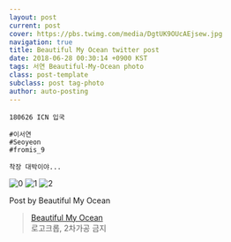 ```yaml
---
layout: post
current: post
cover: https://pbs.twimg.com/media/DgtUK9OUcAEjsew.jpg
navigation: true
title: Beautiful My Ocean twitter post
date: 2018-06-28 00:30:14 +0900 KST
tags: 서연 Beautiful-My-Ocean photo
class: post-template
subclass: post tag-photo
author: auto-posting
---
```


```  
180626 ICN 입국  
  
#이서연  
#Seoyeon  
#fromis_9   
  
착장 대박이야...  

```

![0](https://pbs.twimg.com/media/DgtUIAtUcAAszHp.jpg)
![1](https://pbs.twimg.com/media/DgtUJxPVAAAWtWe.jpg)
![2](https://pbs.twimg.com/media/DgtUK9OUcAEjsew.jpg)


Post by Beautiful My Ocean

> [Beautiful My Ocean](https://twitter.com/BMO_fromis)  
  로고크롭, 2차가공 금지